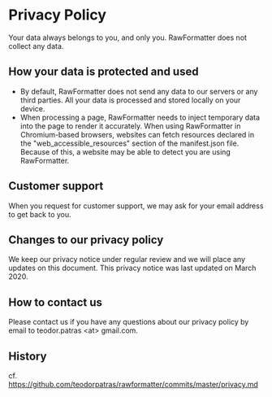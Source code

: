 # Privacy Policy
Your data always belongs to you, and only you. RawFormatter does not collect any data.

## How your data is protected and used
- By default, RawFormatter does not send any data to our servers or any third parties. All your data is processed and stored locally on your device. 
- When processing a page, RawFormatter needs to inject temporary data into the page to render it accurately. When using RawFormatter in Chromium-based browsers, websites can fetch resources declared in the "web_accessible_resources" section of the manifest.json file. Because of this, a website may be able to detect you are using RawFormatter.

## Customer support
When you request for customer support, we may ask for your email address to get back to you.

## Changes to our privacy policy
We keep our privacy notice under regular review and we will place any updates on this document. This privacy notice was last updated on March 2020.

## How to contact us
Please contact us if you have any questions about our privacy policy by email to teodor.patras &lt;at&gt; gmail.com.

## History
cf. https://github.com/teodorpatras/rawformatter/commits/master/privacy.md
